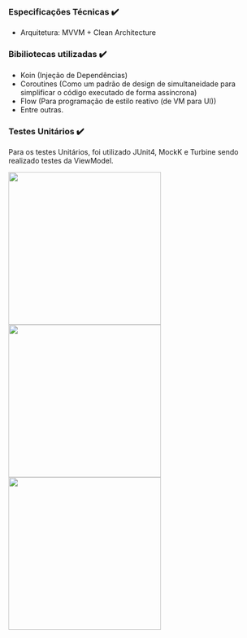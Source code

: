 ### Especificações Técnicas ✔️
- Arquitetura: MVVM + Clean Architecture
### Bibiliotecas utilizadas ✔️
- Koin (Injeção de Dependências)
- Coroutines (Como um padrão de design de simultaneidade para simplificar o código executado de forma assíncrona)
- Flow (Para programação de estilo reativo (de VM para UI))
- Entre outras.
### Testes Unitários ✔️
Para os testes Unitários, foi utilizado JUnit4, MockK e Turbine sendo realizado testes da ViewModel.

<img src="https://github.com/user-attachments/assets/e45f50e0-1213-46c4-9689-1bbd65b38911" width="300"/>
<img src="https://github.com/user-attachments/assets/f2e84700-4220-48d4-a12e-d2896f7797a5" width="300"/>
<img src="https://github.com/user-attachments/assets/c6cc39de-831a-4223-b814-466acda4db1e" width="300"/>
